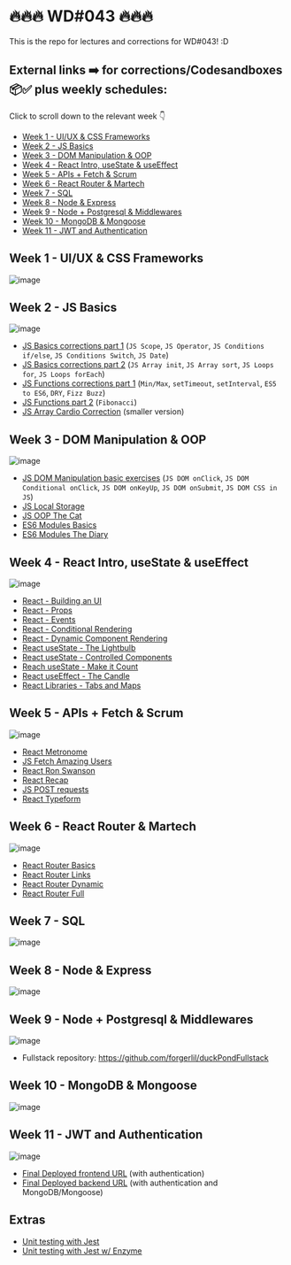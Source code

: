 # 🔥🔥🔥 WD#043 🔥🔥🔥

This is the repo for lectures and corrections for WD#043! :D

## External links ➡️ for corrections/Codesandboxes 📦✅ plus weekly schedules:

Click to scroll down to the relevant week 👇
- [Week 1 - UI/UX & CSS Frameworks](#week-1---uiux--css-frameworks)
- [Week 2 - JS Basics](#week-2---js-basics)
- [Week 3 - DOM Manipulation & OOP](#week-3---dom-manipulation--oop)
- [Week 4 - React Intro, useState & useEffect](#week-4---react-intro-usestate--useeffect)
- [Week 5 - APIs + Fetch & Scrum](#week-5---apis--fetch--scrum)
- [Week 6 - React Router & Martech](#week-6---react-router--martech)
- [Week 7 - SQL](#week-7---sql)
- [Week 8 - Node & Express](#week-8---node--express)
- [Week 9 - Node + Postgresql & Middlewares](#week-9---node--postgresql--middlewares)
- [Week 10 - MongoDB & Mongoose](#week-10---mongodb--mongoose)
- [Week 11 - JWT and Authentication](#week-11---jwt-and-authentication)

## Week 1 - UI/UX & CSS Frameworks
![image](https://github.com/forgerlil/wd-043/assets/81853712/dc2b30f2-e777-45cc-af87-302630253d1e)

## Week 2 - JS Basics
![image](https://github.com/forgerlil/wd-043/assets/81853712/766d77e8-cb3a-4390-9cce-fd967f17cae3)
- [JS Basics corrections part 1](https://codesandbox.io/s/js-basics-corrections-snnwpm) (`JS Scope`, `JS Operator`, `JS Conditions if/else`, `JS Conditions Switch`, `JS Date`)
- [JS Basics corrections part 2](https://gist.github.com/forgerlil/46ce6e189aae24b2dc53d9e2ac4cf020) (`JS Array init`, `JS Array sort`, `JS Loops for`, `JS Loops forEach`)
- [JS Functions corrections part 1](https://codesandbox.io/s/js-functions-corrections-8ng85r?file=/index.js) (`Min/Max`, `setTimeout`, `setInterval`, `ES5 to ES6`, `DRY`, `Fizz Buzz`) 
- [JS Functions part 2](https://gist.github.com/forgerlil/427a82db0534dfc3b5fd70a06bfb7004) (`Fibonacci`)
- [JS Array Cardio Correction](https://codesandbox.io/s/array-cardio-01-hr4rgt?file=/src/index.js) (smaller version)

## Week 3 - DOM Manipulation & OOP
![image](https://github.com/forgerlil/wd-043/assets/81853712/d405b585-09c6-4294-8739-8a7c5bbfe694)
- [JS DOM Manipulation basic exercises](https://codesandbox.io/s/js-dom-exercises-yzwf36?file=/index.js) (`JS DOM onClick`, `JS DOM Conditional onClick`, `JS DOM onKeyUp`, `JS DOM onSubmit`, `JS DOM CSS in JS`)
- [JS Local Storage](https://codesandbox.io/s/localstorage-g35khh)
- [JS OOP The Cat](https://codesandbox.io/s/the-oop-cat-fvlskh?file=/index.js)
- [ES6 Modules Basics](https://codesandbox.io/s/es6-modules-basics-7tjfjv?file=/index.js)
- [ES6 Modules The Diary](https://codesandbox.io/s/03-es6-modules-the-diary-z5l8xw?file=/index.html)

## Week 4 - React Intro, useState & useEffect
![image](https://github.com/forgerlil/wd-043/assets/81853712/82e978d1-3a6b-496f-bc35-e74806c5b4d7)
- [React - Building an UI](https://codesandbox.io/s/react-building-an-ui-jpyzsn?file=/src/App.js)
- [React - Props](https://codesandbox.io/s/react-props-corrected-n2yhjn?file=/src/App.js)
- [React - Events](https://codesandbox.io/s/04-react-events-sw77fl)
- [React - Conditional Rendering](https://codesandbox.io/s/04-react-conditional-rendering-q75gpn?file=/src/components/SecretSantaChat.js)
- [React - Dynamic Component Rendering](https://codesandbox.io/s/04-react-dynamic-component-rendering-tln93x)
- [React useState - The Lightbulb](https://codesandbox.io/s/usestate-the-light-bulb-phdt2g?file=/src/App.js)
- [React useState - Controlled Components](https://codesandbox.io/s/react-controlled-elements-gsh6dd?file=/src/App.js)
- [Reach useState - Make it Count](https://codesandbox.io/s/react-hooks-usestate-make-it-count-forked-wztw9t)
- [React useEffect - The Candle](https://codesandbox.io/s/react-hooks-the-candle-g54yz3?file=/src/components/Candle.js)
- [React Libraries - Tabs and Maps](https://codesandbox.io/s/react-libraries-tabs-and-maps-tyrylz?file=/src/App.js)

## Week 5 - APIs + Fetch & Scrum
![image](https://github.com/forgerlil/wd-043/assets/81853712/9369b606-cdd6-4b53-94b7-0f0c70234b46)
- [React Metronome](https://codesandbox.io/s/react-metronome-ys2pz7?file=/src/components/Metronome.js)
- [JS Fetch Amazing Users](https://codesandbox.io/s/rest-api-training-wbs-8pp929)
- [React Ron Swanson](https://codesandbox.io/s/ron-swanson-8ch2mx?file=/src/App.js)
- [React Recap](https://codesandbox.io/s/react-recap-grzspc?file=/src/App.js)
- [JS POST requests](https://codesandbox.io/s/posts-requests-react-form-gl586v?file=/src/App.js)
- [React Typeform](https://codesandbox.io/s/react-typeform-k3sccn?file=/src/App.js)

## Week 6 - React Router & Martech
![image](https://github.com/forgerlil/wd-043/assets/81853712/6c98f429-6668-40ba-8491-eb39992db946)
- [React Router Basics](https://codesandbox.io/s/react-router-basic-v6-2vl4xj)
- [React Router Links](https://codesandbox.io/s/react-router-links-v6-xgqydl?file=/src/App.js)
- [React Router Dynamic](https://codesandbox.io/s/react-router-dynamic-v6-3pkckg?file=/src/App.js)
- [React Router Full](https://codesandbox.io/s/react-routing-full-exercise-hdp93s?file=/src/App.js)

## Week 7 - SQL
![image](https://github.com/forgerlil/wd-043/assets/81853712/56dc919b-1679-4701-a040-375eab57b6e5)

## Week 8 - Node & Express
![image](https://github.com/forgerlil/wd-043/assets/81853712/b27f38bf-bbf7-4489-9323-a80758a31b66)

## Week 9 - Node + Postgresql & Middlewares
![image](https://github.com/forgerlil/wd-043/assets/81853712/0c72c66c-477f-4079-8698-8feeca084b3b)

- Fullstack repository: https://github.com/forgerlil/duckPondFullstack

## Week 10 - MongoDB & Mongoose
![image](https://github.com/forgerlil/wd-043/assets/81853712/dcbf7c5b-105c-46c3-895f-61363c3ff31e)

## Week 11 - JWT and Authentication
![image](https://github.com/forgerlil/wd-043/assets/81853712/71bb8875-c876-4403-8c2c-c31c1e79c41e)

- [Final Deployed frontend URL](https://wd043-duck-pond.netlify.app/) (with authentication)
- [Final Deployed backend URL](https://duckpondapi.onrender.com) (with authentication and MongoDB/Mongoose)

## Extras
- [Unit testing with Jest](https://codesandbox.io/s/jest-workshop-55t66y)
- [Unit testing with Jest w/ Enzyme](https://codesandbox.io/s/jest-workshop-fullcorrection-7xm3rq)
